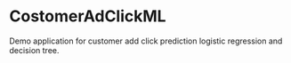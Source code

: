 # CostomerAdClickML
Demo application for customer add click prediction logistic regression and decision tree. 

